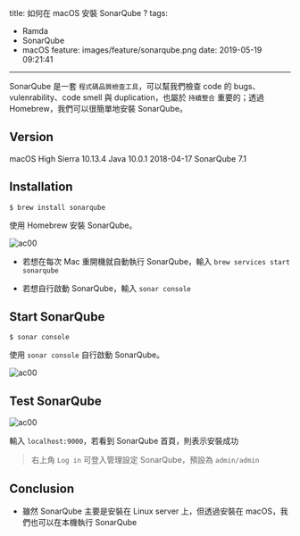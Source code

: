 title: 如何在 macOS 安裝 SonarQube ?
tags:
  - Ramda
  - SonarQube
  - macOS
feature: images/feature/sonarqube.png
date: 2019-05-19 09:21:41
---
SonarQube 是一套 `程式碼品質檢查工具`，可以幫我們檢查 code 的 bugs、 vulenrability、code smell 與 duplication，也屬於 `持續整合` 重要的；透過 Homebrew，我們可以很簡單地安裝 SonarQube。

<!-- more -->

## Version

macOS High Sierra 10.13.4
Java 10.0.1 2018-04-17
SonarQube 7.1

##  Installation

```shell
$ brew install sonarqube
```

使用 Homebrew 安裝 SonarQube。

![ac00](/images/sonarqube/macos/mac000.png)

* 若想在每次 Mac 重開機就自動執行 SonarQube，輸入 `brew services start sonarqube`

* 若想自行啟動 SonarQube，輸入 `sonar console`

## Start SonarQube

```shell
$ sonar console
```

使用 `sonar console` 自行啟動 SonarQube。

![ac00](/images/sonarqube/macos/mac001.png)

## Test SonarQube

![ac00](/images/sonarqube/macos/mac002.png)

輸入 `localhost:9000`，若看到 SonarQube 首頁，則表示安裝成功

> 右上角 `Log in` 可登入管理設定 SonarQube，預設為 `admin/admin`

## Conclusion

* 雖然 SonarQube 主要是安裝在 Linux server 上，但透過安裝在 macOS，我們也可以在本機執行 SonarQube